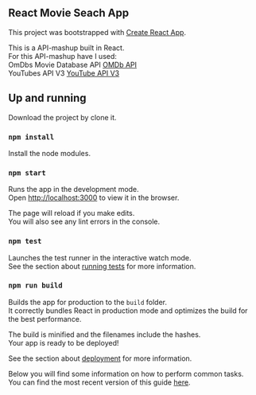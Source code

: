 ## React Movie Seach App
This project was bootstrapped with [Create React App](https://github.com/facebookincubator/create-react-app).

This is a API-mashup built in React.<br>
For this API-mashup have I used:<br>
OmDbs Movie Database API [OMDb API](http://www.omdbapi.com/)<br>
YouTubes API V3 [YouTube API V3](https://developers.google.com/youtube/v3/)

## Up and running

Download the project by clone it.

### `npm install`

Install the node modules.

### `npm start`

Runs the app in the development mode.<br>
Open [http://localhost:3000](http://localhost:3000) to view it in the browser.

The page will reload if you make edits.<br>
You will also see any lint errors in the console.

### `npm test`

Launches the test runner in the interactive watch mode.<br>
See the section about [running tests](#running-tests) for more information.

### `npm run build`

Builds the app for production to the `build` folder.<br>
It correctly bundles React in production mode and optimizes the build for the best performance.

The build is minified and the filenames include the hashes.<br>
Your app is ready to be deployed!

See the section about [deployment](#deployment) for more information.


Below you will find some information on how to perform common tasks.<br>
You can find the most recent version of this guide [here](https://github.com/facebookincubator/create-react-app/blob/master/packages/react-scripts/template/README.md).